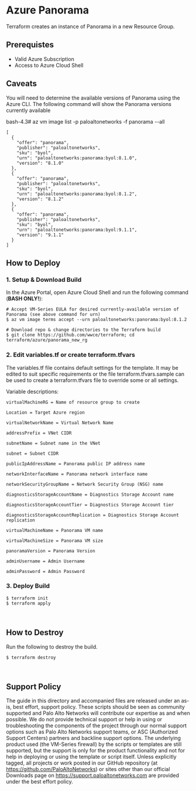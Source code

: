 # Azure Panorama

Terraform creates an instance of Panorama in a new Resource Group.

## Prerequistes 
* Valid Azure Subscription
* Access to Azure Cloud Shell

## Caveats
You will need to determine the available versions of Panorama using the Azure CLI. The following command will show the Panorama versions currently available 

bash-4.3# az vm image list -p paloaltonetworks -f panorama --all
```
[
  {
    "offer": "panorama",
    "publisher": "paloaltonetworks",
    "sku": "byol",
    "urn": "paloaltonetworks:panorama:byol:8.1.0",
    "version": "8.1.0"
  },
  {
    "offer": "panorama",
    "publisher": "paloaltonetworks",
    "sku": "byol",
    "urn": "paloaltonetworks:panorama:byol:8.1.2",
    "version": "8.1.2"
  },
  {
    "offer": "panorama",
    "publisher": "paloaltonetworks",
    "sku": "byol",
    "urn": "paloaltonetworks:panorama:byol:9.1.1",
    "version": "9.1.1"
  }
]
```
## How to Deploy
### 1. Setup & Download Build
In the Azure Portal, open Azure Cloud Shell and run the following command (**BASH ONLY!**):
```
# Accept VM-Series EULA for desired currently-available version of Panorama (see above command for urn)
$ az vm image terms accept --urn paloaltonetworks:panorama:byol:8.1.2

# Download repo & change directories to the Terraform build
$ git clone https://github.com/wwce/terraform; cd terraform/azure/panorama_new_rg
```

### 2. Edit variables.tf or create terraform.tfvars
The variables.tf file contains default settings for the template. It may be edited to suit specific requirements or the file terraform.tfvars.sample can be used to create a terraform.tfvars file to override some or all settings.

Variable descriptions:

	virtualMachineRG = Name of resource group to create

	Location = Target Azure region

	virtualNetworkName = Virtual Network Name

	addressPrefix = VNet CIDR

	subnetName = Subnet name in the VNet

	subnet = Subnet CIDR

	publicIpAddressName = Panorama public IP address name

	networkInterfaceName = Panorama network interface name

	networkSecurityGroupName = Network Security Group (NSG) name

	diagnosticsStorageAccountName = Diagnostics Storage Account name

	diagnosticsStorageAccountTier = Diagnostics Storage Account tier

	diagnosticsStorageAccountReplication = Diagnostics Storage Account replication

	virtualMachineName = Panorama VM name

	virtualMachineSize = Panorama VM size

	panoramaVersion = Panorama Version

	adminUsername = Admin Username

	adminPassword = Admin Password


### 3. Deploy Build
```
$ terraform init
$ terraform apply
```

</br>

## How to Destroy
Run the following to destroy the build.
```
$ terraform destroy
```

</br>

## Support Policy
The guide in this directory and accompanied files are released under an as-is, best effort, support policy. These scripts should be seen as community supported and Palo Alto Networks will contribute our expertise as and when possible. We do not provide technical support or help in using or troubleshooting the components of the project through our normal support options such as Palo Alto Networks support teams, or ASC (Authorized Support Centers) partners and backline support options. The underlying product used (the VM-Series firewall) by the scripts or templates are still supported, but the support is only for the product functionality and not for help in deploying or using the template or script itself.
Unless explicitly tagged, all projects or work posted in our GitHub repository (at https://github.com/PaloAltoNetworks) or sites other than our official Downloads page on https://support.paloaltonetworks.com are provided under the best effort policy.
